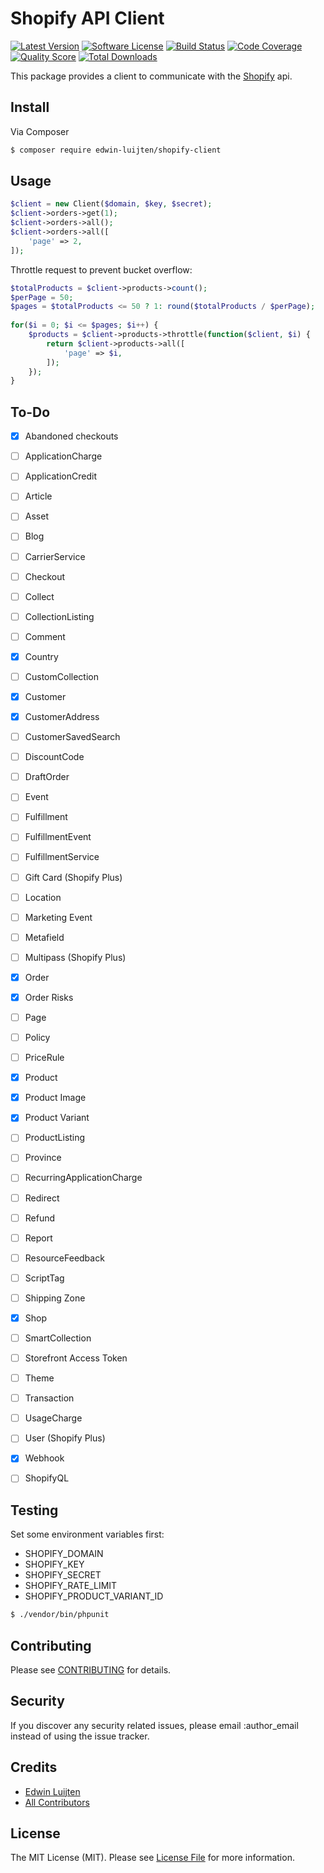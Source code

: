 # Shopify API Client

[![Latest Version](https://img.shields.io/github/release/edwin-luijten/shopify-client.svg?style=flat)](https://github.com/Edwin-Luijten/shopify-client/releases)
[![Software License](https://img.shields.io/badge/license-MIT-brightgreen.svg?style=flat-square)](LICENSE.md)
[![Build Status](https://img.shields.io/travis/Edwin-Luijten/shopify-client/develop.svg?style=flat-square)](https://travis-ci.org/Edwin-Luijten/shopify-client)
[![Code Coverage](https://img.shields.io/scrutinizer/coverage/g/Edwin-Luijten/shopify-client.svg?style=flat-square)](https://scrutinizer-ci.com/g/Edwin-Luijten/shopify-client/?branch=develop)
[![Quality Score](https://img.shields.io/scrutinizer/g/Edwin-Luijten/shopify-client.svg?style=flat-square)](https://scrutinizer-ci.com/g/Edwin-Luijten/shopify-client/?branch=develop)
[![Total Downloads](https://img.shields.io/packagist/dt/edwin-luijten/shopify-client.svg?style=flat-square)](https://packagist.org/packages/edwin-luijten/shopify-client)

This package provides a client to communicate with the [Shopify](https://help.shopify.com/api/getting-started) api.

## Install

Via Composer

``` bash
$ composer require edwin-luijten/shopify-client
```

## Usage

``` php
$client = new Client($domain, $key, $secret);
$client->orders->get(1);  
$client->orders->all();
$client->orders->all([
    'page' => 2,
]);
```

Throttle request to prevent bucket overflow:  

``` php
$totalProducts = $client->products->count();
$perPage = 50;
$pages = $totalProducts <= 50 ? 1: round($totalProducts / $perPage);
  
for($i = 0; $i <= $pages; $i++) {
    $products = $client->products->throttle(function($client, $i) {
        return $client->products->all([
            'page' => $i,
        ]);
    });
}
```

## To-Do

- [x] Abandoned checkouts  
- [ ] ApplicationCharge  
- [ ] ApplicationCredit  
- [ ] Article  
- [ ] Asset  
- [ ] Blog  
- [ ] CarrierService  
- [ ] Checkout  
- [ ] Collect  
- [ ] CollectionListing  
- [ ] Comment  
- [x] Country  
- [ ] CustomCollection  
- [x] Customer  
- [x] CustomerAddress  
- [ ] CustomerSavedSearch  
- [ ] DiscountCode  
- [ ] DraftOrder  
- [ ] Event  
- [ ] Fulfillment  
- [ ] FulfillmentEvent  
- [ ] FulfillmentService  
- [ ] Gift Card (Shopify Plus)  
- [ ] Location  
- [ ] Marketing Event  
- [ ] Metafield  
- [ ] Multipass (Shopify Plus)  
- [x] Order  
- [x] Order Risks  
- [ ] Page
- [ ] Policy  
- [ ] PriceRule  
- [x] Product  
- [x] Product Image  
- [x] Product Variant  
- [ ] ProductListing  
- [ ] Province  
- [ ] RecurringApplicationCharge  
- [ ] Redirect  
- [ ] Refund  
- [ ] Report  
- [ ] ResourceFeedback  
- [ ] ScriptTag  
- [ ] Shipping Zone  
- [x] Shop  
- [ ] SmartCollection  
- [ ] Storefront Access Token  
- [ ] Theme  
- [ ] Transaction  
- [ ] UsageCharge  
- [ ] User (Shopify Plus)  
- [x] Webhook  
- [ ] ShopifyQL  



## Testing

Set some environment variables first:  
- SHOPIFY_DOMAIN  
- SHOPIFY_KEY  
- SHOPIFY_SECRET  
- SHOPIFY_RATE_LIMIT  
- SHOPIFY_PRODUCT_VARIANT_ID  

``` bash
$ ./vendor/bin/phpunit
```

## Contributing

Please see [CONTRIBUTING](CONTRIBUTING.md) for details.

## Security

If you discover any security related issues, please email :author_email instead of using the issue tracker.

## Credits

- [Edwin Luijten](https://github.com/Edwin-Luijten)
- [All Contributors](https://github.com/Edwin-Luijten/shopify-client/graphs/contributors)

## License

The MIT License (MIT). Please see [License File](LICENSE.md) for more information.